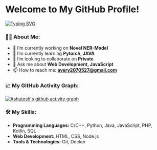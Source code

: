 # Welcome to My GitHub Profile!

[![Typing SVG](https://readme-typing-svg.herokuapp.com/?lines=Welcome!+I+am+Avery;Full+Stack+Developer;Open+Source+Contributor;Always+Learning+New+Things&center=true&width=500&height=50)](https://git.io/typing-svg)

### 👨‍💻 About Me:
- 🔭 I’m currently working on **Novel NER-Model**
- 🌱 I’m currently learning **Pytorch, JAVA**
- 👯 I’m looking to collaborate on **Private**
- 💬 Ask me about **Web Development, JavaScript**
- 📫 How to reach me: **avery2070527@gmail.com**

### 📈 My GitHub Activity Graph:
[![Ashutosh's github activity graph](https://github-readme-activity-graph.vercel.app/graph?username=avery30809&theme=dracula)](https://github.com/ashutosh00710/github-readme-activity-graph)

### 🛠️ My Skills:
- **Programming Languages:** C/C++, Python, Java, JavaScript, PHP, Kotlin, SQL
- **Web Development:** HTML, CSS, Node.js
- **Tools & Technologies:** Git, Docker
<!-- 
### 📫 Connect with me:
- [LinkedIn](https://www.linkedin.com/in/yourprofile/)
- [Twitter](https://twitter.com/yourhandle)
- [Portfolio](https://yourwebsite.com)
-->

